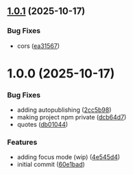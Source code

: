 ## [1.0.1](https://github.com/igventurelli/in-toolkit/compare/v1.0.0...v1.0.1) (2025-10-17)


### Bug Fixes

* cors ([ea31567](https://github.com/igventurelli/in-toolkit/commit/ea31567e0507d6ddd28dbd08f3e4ede4b0ea4a51))

# 1.0.0 (2025-10-17)


### Bug Fixes

* adding autopublishing ([2cc5b98](https://github.com/igventurelli/in-toolkit/commit/2cc5b982abdcab966369ae177355f0e1a42c7d9d))
* making project npm private ([dcb64d7](https://github.com/igventurelli/in-toolkit/commit/dcb64d755e19747c02ca70d30cfcd9fc9ca888d3))
* quotes ([db01044](https://github.com/igventurelli/in-toolkit/commit/db01044140243a148163df1143fff1bed6feefc5))


### Features

* adding focus mode (wip) ([4e545d4](https://github.com/igventurelli/in-toolkit/commit/4e545d45ab473903a0f5654a8e41279e2615fb77))
* initial commit ([60e1bad](https://github.com/igventurelli/in-toolkit/commit/60e1bad26f279aee576d753c81fffea9e474ba8d))
